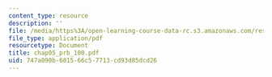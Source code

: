 ```yaml
---
content_type: resource
description: ''
file: /media/https%3A/open-learning-course-data-rc.s3.amazonaws.com/res-6-001-continuum-electromechanics-spring-2009/747a090b601566c57713cd93d85dcd26_chap05_prb_100.pdf
file_type: application/pdf
resourcetype: Document
title: chap05_prb_100.pdf
uid: 747a090b-6015-66c5-7713-cd93d85dcd26
---
```

